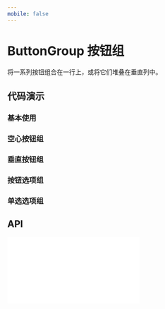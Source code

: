 ```yaml
---
mobile: false
---
```



# ButtonGroup 按钮组

将一系列按钮组合在一行上，或将它们堆叠在垂直列中。

## 代码演示

### 基本使用

<code src="../../packages/wonder-ui/src/ButtonGroup/demo/demo1.tsx"></code>

### 空心按钮组

<code src="../../packages/wonder-ui/src/ButtonGroup/demo/demo2.tsx"></code>

### 垂直按钮组

<code src="../../packages/wonder-ui/src/ButtonGroup/demo/demo3.tsx"></code>

### 按钮选项组

<code src="../../packages/wonder-ui/src/ButtonGroup/demo/demo4.tsx"></code>

### 单选选项组

<code src="../../packages/wonder-ui/src/ButtonGroup/demo/demo5.tsx"></code>

## API

<embed src="../../packages/wonder-ui/src/ButtonGroup/index.md"></embed>

